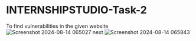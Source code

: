 # INTERNSHIPSTUDIO-Task-2
 To find vulnerabilities in the given website 
 ![Screenshot 2024-08-14 065027](https://github.com/user-attachments/assets/445fdd8f-0ddd-4e90-b125-e582fa985b50)
next
![Screenshot 2024-08-14 065843](https://github.com/user-attachments/assets/700ad355-7eb1-46a5-8436-f72b7f6fabf7)

